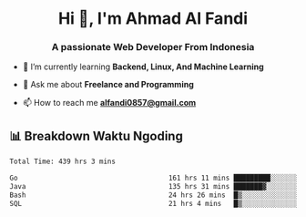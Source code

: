<h1 align="center">Hi 👋, I'm Ahmad Al Fandi</h1>
<h3 align="center">A passionate Web Developer From Indonesia</h3>

- 🌱 I’m currently learning **Backend, Linux, And Machine Learning**

- 💬 Ask me about **Freelance and Programming**

- 📫 How to reach me **<alfandi0857@gmail.com>**


## 📊 Breakdown Waktu Ngoding

<!--START_SECTION:waka-->

```txt
Total Time: 439 hrs 3 mins

Go                                     161 hrs 11 mins █████████░░░░░░░░░░░░░░░░   36.37 %
Java                                   135 hrs 31 mins ███████▓░░░░░░░░░░░░░░░░░   30.58 %
Bash                                   24 hrs 26 mins  █▒░░░░░░░░░░░░░░░░░░░░░░░   05.51 %
SQL                                    21 hrs 4 mins   █▒░░░░░░░░░░░░░░░░░░░░░░░   04.76 %
```

<!--END_SECTION:waka-->
